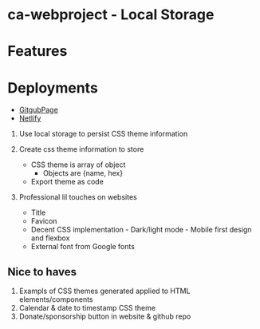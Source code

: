# ca-webproject - Local Storage

# Features

# Deployments

- [GitgubPage](https://zmankali-22.github.io/ca-webproject/src/index.html)
- [Netlify](https://local-storage-example.netlify.app/)

1. Use local storage to persist CSS theme information
2. Create css theme information to store
    - CSS theme is array of object
        - Objects are {name, hex}
    - Export theme as code

3. Professional lil touches on websites
    - Title
    - Favicon
    - Decent CSS implementation
            - Dark/light mode
            - Mobile first design and flexbox
    - External font from Google fonts


## Nice to haves

1. Exampls of CSS themes generated applied to HTML elements/components
2. Calendar & date to timestamp  CSS theme
3. Donate/sponsorship button in website  & github repo
